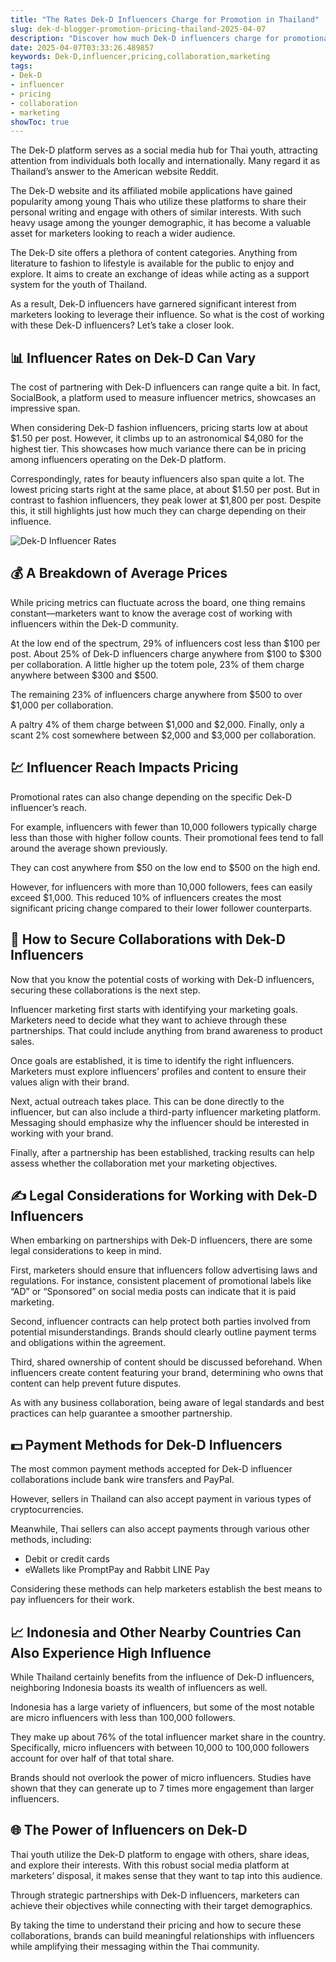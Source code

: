 ```yaml
---
title: "The Rates Dek-D Influencers Charge for Promotion in Thailand"
slug: dek-d-blogger-promotion-pricing-thailand-2025-04-07
description: "Discover how much Dek-D influencers charge for promotional collaborations in Thailand."
date: 2025-04-07T03:33:26.489857
keywords: Dek-D,influencer,pricing,collaboration,marketing
tags:
- Dek-D
- influencer
- pricing
- collaboration
- marketing
showToc: true
---
```


The Dek-D platform serves as a social media hub for Thai youth, attracting attention from individuals both locally and internationally. Many regard it as Thailand’s answer to the American website Reddit.

The Dek-D website and its affiliated mobile applications have gained popularity among young Thais who utilize these platforms to share their personal writing and engage with others of similar interests. With such heavy usage among the younger demographic, it has become a valuable asset for marketers looking to reach a wider audience.

The Dek-D site offers a plethora of content categories. Anything from literature to fashion to lifestyle is available for the public to enjoy and explore. It aims to create an exchange of ideas while acting as a support system for the youth of Thailand.

As a result, Dek-D influencers have garnered significant interest from marketers looking to leverage their influence. So what is the cost of working with these Dek-D influencers? Let’s take a closer look.

## 📊 Influencer Rates on Dek-D Can Vary

The cost of partnering with Dek-D influencers can range quite a bit. In fact, SocialBook, a platform used to measure influencer metrics, showcases an impressive span.

When considering Dek-D fashion influencers, pricing starts low at about $1.50 per post. However, it climbs up to an astronomical $4,080 for the highest tier. This showcases how much variance there can be in pricing among influencers operating on the Dek-D platform.

Correspondingly, rates for beauty influencers also span quite a lot. The lowest pricing starts right at the same place, at about $1.50 per post. But in contrast to fashion influencers, they peak lower at $1,800 per post. Despite this, it still highlights just how much they can charge depending on their influence.

![Dek-D Influencer Rates](https://www.hcareer.com/blog/wp-content/uploads/2019/06/Dek-D-Influencer-Rates.jpeg)

## 💰 A Breakdown of Average Prices 

While pricing metrics can fluctuate across the board, one thing remains constant—marketers want to know the average cost of working with influencers within the Dek-D community. 

At the low end of the spectrum, 29% of influencers cost less than $100 per post. About 25% of Dek-D influencers charge anywhere from $100 to $300 per collaboration. A little higher up the totem pole, 23% of them charge anywhere between $300 and $500. 

The remaining 23% of influencers charge anywhere from $500 to over $1,000 per collaboration. 

A paltry 4% of them charge between $1,000 and $2,000. Finally, only a scant 2% cost somewhere between $2,000 and $3,000 per collaboration.

## 💹 Influencer Reach Impacts Pricing 

Promotional rates can also change depending on the specific Dek-D influencer’s reach. 

For example, influencers with fewer than 10,000 followers typically charge less than those with higher follow counts. Their promotional fees tend to fall around the average shown previously. 

They can cost anywhere from $50 on the low end to $500 on the high end.  

However, for influencers with more than 10,000 followers, fees can easily exceed $1,000. This reduced 10% of influencers creates the most significant pricing change compared to their lower follower counterparts.

## 🚨 How to Secure Collaborations with Dek-D Influencers

Now that you know the potential costs of working with Dek-D influencers, securing these collaborations is the next step. 

Influencer marketing first starts with identifying your marketing goals. Marketers need to decide what they want to achieve through these partnerships. That could include anything from brand awareness to product sales.

Once goals are established, it is time to identify the right influencers. Marketers must explore influencers’ profiles and content to ensure their values align with their brand.

Next, actual outreach takes place. This can be done directly to the influencer, but can also include a third-party influencer marketing platform. Messaging should emphasize why the influencer should be interested in working with your brand.

Finally, after a partnership has been established, tracking results can help assess whether the collaboration met your marketing objectives.

## ✍️ Legal Considerations for Working with Dek-D Influencers

When embarking on partnerships with Dek-D influencers, there are some legal considerations to keep in mind. 

First, marketers should ensure that influencers follow advertising laws and regulations. For instance, consistent placement of promotional labels like “AD” or “Sponsored” on social media posts can indicate that it is paid marketing.

Second, influencer contracts can help protect both parties involved from potential misunderstandings. Brands should clearly outline payment terms and obligations within the agreement. 

Third, shared ownership of content should be discussed beforehand. When influencers create content featuring your brand, determining who owns that content can help prevent future disputes.

As with any business collaboration, being aware of legal standards and best practices can help guarantee a smoother partnership.

## 💵 Payment Methods for Dek-D Influencers

The most common payment methods accepted for Dek-D influencer collaborations include bank wire transfers and PayPal. 

However, sellers in Thailand can also accept payment in various types of cryptocurrencies. 

Meanwhile, Thai sellers can also accept payments through various other methods, including:
- Debit or credit cards
- eWallets like PromptPay and Rabbit LINE Pay

Considering these methods can help marketers establish the best means to pay influencers for their work.

## 📈 Indonesia and Other Nearby Countries Can Also Experience High Influence

While Thailand certainly benefits from the influence of Dek-D influencers, neighboring Indonesia boasts its wealth of influencers as well. 

Indonesia has a large variety of influencers, but some of the most notable are micro influencers with less than 100,000 followers. 

They make up about 76% of the total influencer market share in the country. Specifically, micro influencers with between 10,000 to 100,000 followers account for over half of that total share. 

Brands should not overlook the power of micro influencers. Studies have shown that they can generate up to 7 times more engagement than larger influencers. 

## 🌐 The Power of Influencers on Dek-D 

Thai youth utilize the Dek-D platform to engage with others, share ideas, and explore their interests. With this robust social media platform at marketers’ disposal, it makes sense that they want to tap into this audience.

Through strategic partnerships with Dek-D influencers, marketers can achieve their objectives while connecting with their target demographics. 

By taking the time to understand their pricing and how to secure these collaborations, brands can build meaningful relationships with influencers while amplifying their messaging within the Thai community.